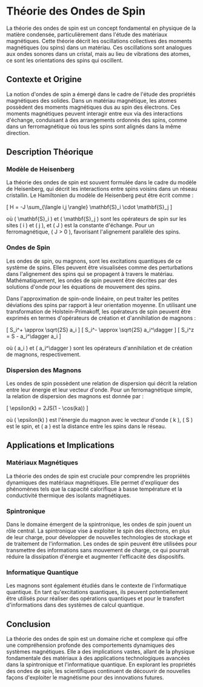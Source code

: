 # Théorie des Ondes de Spin

La théorie des ondes de spin est un concept fondamental en physique de la matière condensée, particulièrement dans l'étude des matériaux magnétiques. Cette théorie décrit les oscillations collectives des moments magnétiques (ou spins) dans un matériau. Ces oscillations sont analogues aux ondes sonores dans un cristal, mais au lieu de vibrations des atomes, ce sont les orientations des spins qui oscillent.

## Contexte et Origine

La notion d'ondes de spin a émergé dans le cadre de l'étude des propriétés magnétiques des solides. Dans un matériau magnétique, les atomes possèdent des moments magnétiques dus au spin des électrons. Ces moments magnétiques peuvent interagir entre eux via des interactions d'échange, conduisant à des arrangements ordonnés des spins, comme dans un ferromagnétique où tous les spins sont alignés dans la même direction.

## Description Théorique

### Modèle de Heisenberg

La théorie des ondes de spin est souvent formulée dans le cadre du modèle de Heisenberg, qui décrit les interactions entre spins voisins dans un réseau cristallin. Le Hamiltonien du modèle de Heisenberg peut être écrit comme :

\[ H = -J \sum_{\langle i,j \rangle} \mathbf{S}_i \cdot \mathbf{S}_j \]

où \( \mathbf{S}_i \) et \( \mathbf{S}_j \) sont les opérateurs de spin sur les sites \( i \) et \( j \), et \( J \) est la constante d'échange. Pour un ferromagnétique, \( J > 0 \), favorisant l'alignement parallèle des spins.

### Ondes de Spin

Les ondes de spin, ou magnons, sont les excitations quantiques de ce système de spins. Elles peuvent être visualisées comme des perturbations dans l'alignement des spins qui se propagent à travers le matériau. Mathématiquement, les ondes de spin peuvent être décrites par des solutions d'onde pour les équations de mouvement des spins.

Dans l'approximation de spin-onde linéaire, on peut traiter les petites déviations des spins par rapport à leur orientation moyenne. En utilisant une transformation de Holstein-Primakoff, les opérateurs de spin peuvent être exprimés en termes d'opérateurs de création et d'annihilation de magnons :

\[ S_i^+ \approx \sqrt{2S} a_i \]
\[ S_i^- \approx \sqrt{2S} a_i^\dagger \]
\[ S_i^z = S - a_i^\dagger a_i \]

où \( a_i \) et \( a_i^\dagger \) sont les opérateurs d'annihilation et de création de magnons, respectivement.

### Dispersion des Magnons

Les ondes de spin possèdent une relation de dispersion qui décrit la relation entre leur énergie et leur vecteur d'onde. Pour un ferromagnétique simple, la relation de dispersion des magnons est donnée par :

\[ \epsilon(k) = 2JS(1 - \cos(ka)) \]

où \( \epsilon(k) \) est l'énergie du magnon avec le vecteur d'onde \( k \), \( S \) est le spin, et \( a \) est la distance entre les spins dans le réseau.

## Applications et Implications

### Matériaux Magnétiques

La théorie des ondes de spin est cruciale pour comprendre les propriétés dynamiques des matériaux magnétiques. Elle permet d'expliquer des phénomènes tels que la capacité calorifique à basse température et la conductivité thermique des isolants magnétiques.

### Spintronique

Dans le domaine émergent de la spintronique, les ondes de spin jouent un rôle central. La spintronique vise à exploiter le spin des électrons, en plus de leur charge, pour développer de nouvelles technologies de stockage et de traitement de l'information. Les ondes de spin peuvent être utilisées pour transmettre des informations sans mouvement de charge, ce qui pourrait réduire la dissipation d'énergie et augmenter l'efficacité des dispositifs.

### Informatique Quantique

Les magnons sont également étudiés dans le contexte de l'informatique quantique. En tant qu'excitations quantiques, ils peuvent potentiellement être utilisés pour réaliser des opérations quantiques et pour le transfert d'informations dans des systèmes de calcul quantique.

## Conclusion

La théorie des ondes de spin est un domaine riche et complexe qui offre une compréhension profonde des comportements dynamiques des systèmes magnétiques. Elle a des implications vastes, allant de la physique fondamentale des matériaux à des applications technologiques avancées dans la spintronique et l'informatique quantique. En explorant les propriétés des ondes de spin, les scientifiques continuent de découvrir de nouvelles façons d'exploiter le magnétisme pour des innovations futures.